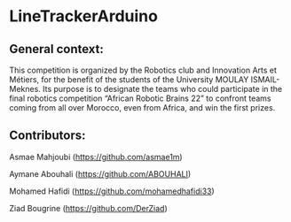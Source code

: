 # LineTrackerArduino

## General context:

This competition is organized by the Robotics club and
Innovation Arts et Métiers, for the benefit of the students of the University
MOULAY ISMAIL-Meknes. Its purpose is to designate the teams
who could participate in the final robotics competition
“African Robotic Brains 22” to confront teams
coming from all over Morocco, even from Africa, and win the
first prizes.

## Contributors:

Asmae Mahjoubi (https://github.com/asmae1m)

Aymane Abouhali (https://github.com/ABOUHALI)

Mohamed Hafidi (https://github.com/mohamedhafidi33)

Ziad Bougrine (https://github.com/DerZiad)
